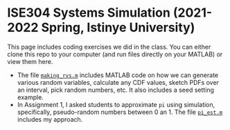 # ISE304 Systems Simulation (2021-2022 Spring, Istinye University)
This page includes coding exercises we did in the class. You can either clone this repo to your computer (and run files directly on your MATLAB) or view them here.
* The file [`making_rvs.m`](making_rvs.m) includes MATLAB code on how we can generate various random variables, calculate any CDF values, sketch PDFs over an interval, pick random numbers, etc. It also includes a seed setting example.
* In Assignment 1, I asked students to approximate `pi` using simulation, specifically, pseudo-random numbers between 0 an 1. The file [`pi_est.m`](pi_est.m) includes my approach.
